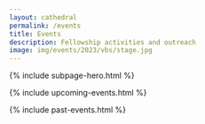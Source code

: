 ```yaml
---
layout: cathedral
permalink: /events
title: Events
description: Fellowship activities and outreach
image: img/events/2023/vbs/stage.jpg
---
```


{% include subpage-hero.html %}

{% include upcoming-events.html %}

{% include past-events.html %}
